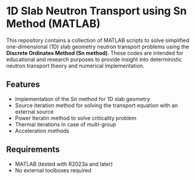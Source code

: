 # 1D Slab Neutron Transport using Sn Method (MATLAB)

This repository contains a collection of MATLAB scripts to solve simplified one-dimensional (1D) slab geometry neutron transport problems using the **Discrete Ordinates Method (Sn method)**. These codes are intended for educational and research purposes to provide insight into deterministic neutron transport theory and numerical implementation.

## Features

- Implementation of the Sn method for 1D slab geometry
- Source iteration method for solving the transport equation with an external source
- Power Iteratin method to solve criticality problem
- Thermal iterations in case of multi-group
- Acceleration methods

## Requirements

- MATLAB (tested with R2023a and later)
- No external toolboxes required
